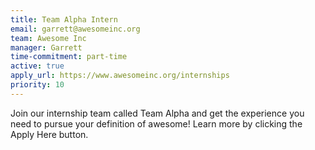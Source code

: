 ```yaml
---
title: Team Alpha Intern
email: garrett@awesomeinc.org
team: Awesome Inc
manager: Garrett
time-commitment: part-time
active: true
apply_url: https://www.awesomeinc.org/internships
priority: 10
---
```

Join our internship team called Team Alpha and get the experience you need to pursue your definition of awesome! Learn more by clicking the Apply Here button.

